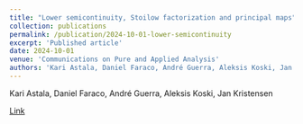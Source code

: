 ```yaml
---
title: "Lower semicontinuity, Stoilow factorization and principal maps"
collection: publications
permalink: /publication/2024-10-01-lower-semicontinuity
excerpt: 'Published article'
date: 2024-10-01
venue: 'Communications on Pure and Applied Analysis'
authors: 'Kari Astala, Daniel Faraco, André Guerra, Aleksis Koski, Jan Kristensen'
---
```

Kari Astala, Daniel Faraco, André Guerra, Aleksis Koski, Jan Kristensen

[Link](https://www.aimsciences.org/article/doi/10.3934/cpaa.2024069)
